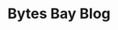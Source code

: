 ---
title: Bytes Bay Blog
summary: The Bytes Bay is the harbor I want to provide for sharing my ideas in data. The content will focus on translating the topic we love into business and vice versa.
description: Check out some of my recent work.
---